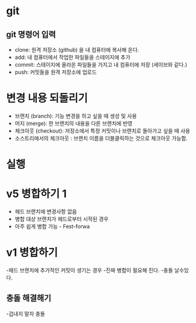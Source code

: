 # git 

## git 명령어 입력
- clone: 원격 저장소 (github) 을 내 컴퓨터에 복사해 온다.
- add: 내 컴퓨터에서 작업한 파일들을 스테이지에 추가
- commit: 스테이지에 올라온 파일들을 가지고 내 컴퓨터에 저장 (세이브와 같다.)
- push: 커밋들을 원격 저장소에 업로드


# 변경 내용 되돌리기
 - 브랜치 (branch): 기능 변경을 하고 싶을 때 생성 및 사용
 - 머지 (merge): 한 브랜치의 내용을 다른 브랜치에 반영
 - 체크아웃 (checkout): 저장소에서 특정 커밋이나 브랜치로 돌아가고 싶을 때 사용
 - 소스트리에서의 체크아웃 : 브랜치 이름을 더블클릭하는 것으로 체크아웃 가능함.

# 실행

# v5 병합하기 1
- 헤드 브랜치에 변경사항 없음
- 병합 대상 브랜치가 헤드로부터 시작된 경우
- 아주 쉽게 병합 가능 - Fest-forwa

# v1 병합하기
-헤드 브랜치에 추가적인 커밋이 생기는 경우
-진짜 병합이 필요해 진다. 
-충돌 날수있다.

## 충돌 해결해기
-겁내지 말자 충돌

